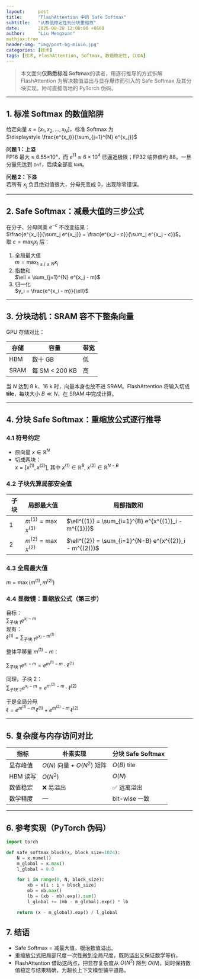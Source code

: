 ```yaml
---
layout:     post
title:      "FlashAttention 中的 Safe Softmax"
subtitle:   "从数值稳定性到分块重缩放"
date:       2025-08-28 12:00:00 +0800
author:     "Liu Mengxuan"
mathjax:true
header-img: "img/post-bg-miui6.jpg"
categories: [技术]
tags: [技术, FlashAttention, Softmax, 数值稳定性, CUDA]
---
```


> 本文面向**仅熟悉标准 Softmax**的读者，用逐行推导的方式拆解 FlashAttention 为解决数值溢出与显存爆炸而引入的 Safe Softmax 及其分块实现。附可直接落地的 PyTorch 伪码。

---

## 1. 标准 Softmax 的数值陷阱
给定向量 $x=[x_1,x_2,\dots,x_N]$，标准 Softmax 为  
$\displaystyle \frac{e^{x_i}}{\sum_{j=1}^{N} e^{x_j}}$

**问题 1：上溢**  
FP16 最大 ≈ 6.55×10⁴，而 $e^{11}\approx 6\times10^4$ 已逼近极限；FP32 临界值约 88。一旦分量先达到 `Inf`，后续全部变 `NaN`。

**问题 2：下溢**  
若所有 $x_j$ 负且绝对值很大，分母先变成 0，出现除零错误。

---

## 2. Safe Softmax：减最大值的三步公式
在分子、分母同乘 $e^{-c}$ 不改变结果：  
$\frac{e^{x_i}}{\sum_j e^{x_j}} = \frac{e^{x_i - c}}{\sum_j e^{x_j - c}}$。  
取 $c = \max_j x_j$ 后：

1. 全局最大值  
   $m = \max_{1\le j\le N} x_j$  
2. 指数和  
   $\ell = \sum_{j=1}^{N} e^{x_j - m}$  
3. 归一化  
   $y_i = \frac{e^{x_i - m}}{\ell}$

---

## 3. 分块动机：SRAM 容不下整条向量
GPU 存储对比：

| 存储 | 容量 | 带宽 |
|---|---|---|
| HBM | 数十 GB | 低 |
| SRAM | 每 SM < 200 KB | 高 |

当 $N$ 达到 8 k、16 k 时，向量本身也放不进 SRAM。FlashAttention 将输入切成 **tile**，每块大小 $B \ll N$，在 SRAM 中完成计算。

---

## 4. 分块 Safe Softmax：重缩放公式逐行推导

### 4.1 符号约定
- 原向量 $x \in \mathbb{R}^{N}$  
- 切成两块：  
  $x = [x^{(1)}, x^{(2)}]$, 其中 $x^{(1)} \in \mathbb{R}^{B},\ x^{(2)} \in \mathbb{R}^{N-B}$

### 4.2 子块先算局部安全值
| 子块 | 局部最大值 | 局部指数和 |
|---|---|---|
| 1 | $m^{(1)} = \max x^{(1)}$ | $\ell^{(1)} = \sum_{i=1}^{B} e^{x^{(1)}_i - m^{(1)}}$ |
| 2 | $m^{(2)} = \max x^{(2)}$ | $\ell^{(2)} = \sum_{i=1}^{N-B} e^{x^{(2)}_i - m^{(2)}}$ |

### 4.3 全局最大值
$m = \max(m^{(1)}, m^{(2)})$

### 4.4 显微镜：重缩放公式（第三步）
目标：  
$\sum_{\text{子块 1}} e^{x_i - m}$  
现有：  
$\ell^{(1)} = \sum_{\text{子块 1}} e^{x_i - m^{(1)}}$

整体平移量 $m^{(1)} - m$：

$\sum_{\text{子块 1}} e^{x_i - m} = e^{m^{(1)} - m}\cdot \ell^{(1)}$

同理，子块 2：  
$\sum_{\text{子块 2}} e^{x_i - m} = e^{m^{(2)} - m}\cdot \ell^{(2)}$

于是全局分母  
$\ell = e^{m^{(1)} - m}\,\ell^{(1)} + e^{m^{(2)} - m}\,\ell^{(2)}$

---

## 5. 复杂度与内存访问对比

| 指标 | 朴素实现 | 分块 Safe Softmax |
|---|---|---|
| 显存峰值 | $O(N)$ 向量 + $O(N^2)$ 矩阵 | $O(B)$ tile |
| HBM 读写 | $O(N^2)$ | $O(N)$ |
| 数值稳定 | ❌ 易溢出 | ✅ 远离溢出 |
| 数学精度 | — | bit-wise 一致 |

---

## 6. 参考实现（PyTorch 伪码）

```python
import torch

def safe_softmax_block(x, block_size=1024):
    N = x.numel()
    m_global = x.max()
    l_global = 0.0

    for i in range(0, N, block_size):
        xb = x[i : i + block_size]
        mb = xb.max()
        lb = (xb - mb).exp().sum()
        l_global += (mb - m_global).exp() * lb

    return (x - m_global).exp() / l_global
```


## 7. 结语

- Safe Softmax = 减最大值，根治数值溢出。  
- 重缩放公式把局部尺度一次性搬到全局尺度，既防溢出又保证数学等价。  
- FlashAttention 借助这两点，把显存复杂度从 $O(N^2)$ 降到 $O(N)$，同时保持数值稳定与结果精确，为超长上下文模型铺平道路。
